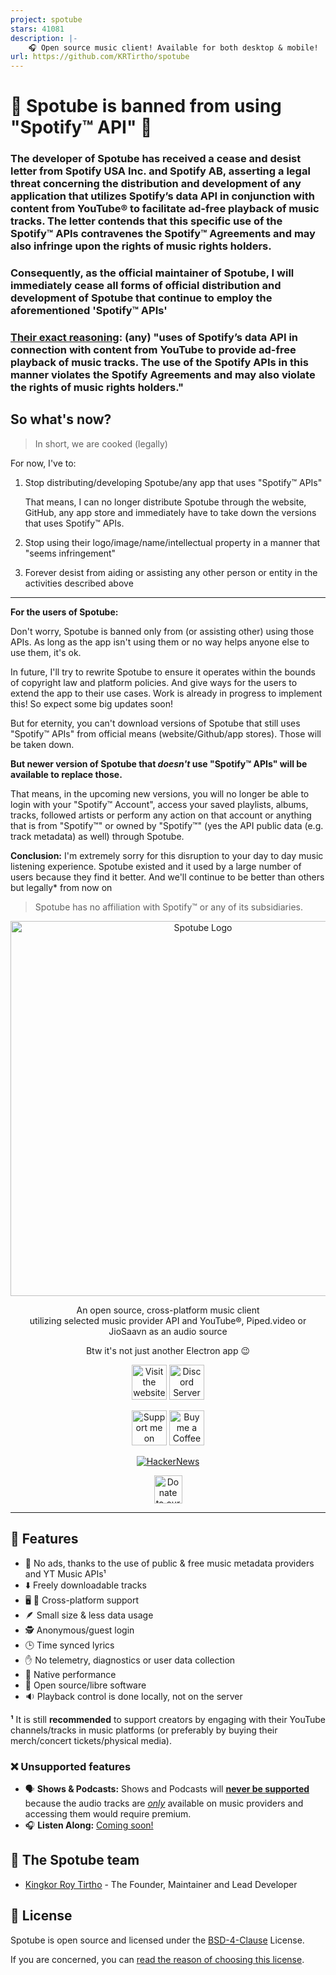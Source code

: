 ```yaml
---
project: spotube
stars: 41081
description: |-
    🎧 Open source music client! Available for both desktop & mobile!
url: https://github.com/KRTirtho/spotube
---
```


# 🚨 Spotube is banned from using "Spotify™ API" 🚨

### The developer of Spotube has received a cease and desist letter from Spotify USA Inc. and Spotify AB, asserting a legal threat concerning the distribution and development of any application that utilizes Spotify’s data API in conjunction with content from YouTube® to facilitate ad-free playback of music tracks. The letter contends that this specific use of the Spotify™ APIs contravenes the Spotify™ Agreements and may also infringe upon the rights of music rights holders.

### Consequently, as the official maintainer of Spotube, I will immediately cease all forms of official distribution and development of Spotube that continue to employ the aforementioned 'Spotify™ APIs'

### <ins>Their exact reasoning</ins>: (any) "uses of Spotify’s data API in connection with content from YouTube to provide ad-free playback of music tracks. The use of the Spotify APIs in this manner violates the Spotify Agreements and may also violate the rights of music rights holders."

## So what's now?

> In short, we are cooked (legally)

For now, I've to:

1. Stop distributing/developing Spotube/any app that uses "Spotify™ APIs"

   That means, I can no longer distribute Spotube through the website, GitHub, any app store and immediately have to take down the versions that uses Spotify™ APIs.

1. Stop using their logo/image/name/intellectual property in a manner that "seems infringement"
1. Forever desist from aiding or assisting any other person or entity in the activities described above

---

**For the users of Spotube:**

Don't worry, Spotube is banned only from (or assisting other) using those APIs. As long as the app isn't using them or no way helps anyone else to use them, it's ok.

In future, I'll try to rewrite Spotube to ensure it operates within the bounds of copyright law and platform policies. And give ways for the users to extend the app to their use cases. Work is already in progress to implement this! So expect some big updates soon!

But for eternity, you can't download versions of Spotube that still uses "Spotify™ APIs" from official means (website/Github/app stores). Those will be taken down.

**But newer version of Spotube that _doesn't_ use "Spotify™ APIs" will be available to replace those.**

That means, in the upcoming new versions, you will no longer be able to login with your "Spotify™ Account", access your saved playlists, albums, tracks, followed artists or perform any action on that account or anything that is from "Spotify™" or owned by "Spotify™" (yes the API public data (e.g. track metadata) as well) through Spotube.

**Conclusion:** I'm extremely sorry for this disruption to your day to day music listening experience. Spotube existed and it used by a large number of users because they find it better. And we'll continue to be better than others but legally\* from now on

> Spotube has no affiliation with Spotify™ or any of its subsidiaries.

<div align="center">
  <img width="600" src="assets/spotube_banner.png" alt="Spotube Logo">

An open source, cross-platform music client<br />
utilizing selected music provider API and YouTube®, Piped.video or JioSaavn as an audio source

Btw it's not just another Electron app 😉

<a href="https://spotube.krtirtho.dev"><img alt="Visit the website" height="56" src="https://cdn.jsdelivr.net/npm/@intergrav/devins-badges@3/assets/cozy/documentation/website_vector.svg"></a>
<a href="https://discord.gg/uJ94vxB6vg"><img alt="Discord Server" height="56" src="https://cdn.jsdelivr.net/npm/@intergrav/devins-badges@3/assets/cozy/social/discord-plural_vector.svg"></a>

<a href="https://patreon.com/krtirtho"><img alt="Support me on Patron" height="56" src="https://cdn.jsdelivr.net/npm/@intergrav/devins-badges@3/assets/cozy/donate/patreon-singular_vector.svg"></a>
<a href="https://www.buymeacoffee.com/krtirtho"><img alt="Buy me a Coffee" height="56" src="https://cdn.jsdelivr.net/npm/@intergrav/devins-badges@3/assets/cozy/donate/buymeacoffee-singular_vector.svg"></a>

[![HackerNews](https://hackerbadge.vercel.app/api?id=39066136&type=dark)](https://news.ycombinator.com/item?id=39066136)

<a href="https://opencollective.com/spotube"><img src="https://opencollective.com/spotube/donate/button.png?color=blue" alt="Donate to our Open Collective" height="45"></a>

---

</div>

## 🌃 Features

- 🚫 No ads, thanks to the use of public & free music metadata providers and YT Music APIs¹
- ⬇️ Freely downloadable tracks
- 🖥️ 📱 Cross-platform support
- 🪶 Small size & less data usage
- 🕵️ Anonymous/guest login
- 🕒 Time synced lyrics
- ✋ No telemetry, diagnostics or user data collection
- 🚀 Native performance
- 📖 Open source/libre software
- 🔉 Playback control is done locally, not on the server

**¹** It is still **recommended** to support creators by engaging with their YouTube channels/tracks in music platforms (or preferably by buying their merch/concert tickets/physical media).

### ❌ Unsupported features

- 🗣️ **Shows & Podcasts:** Shows and Podcasts will <ins>**never be supported**</ins> because the audio tracks are <ins>_only_</ins> available on music providers and accessing them would require premium.
- 🎧 **Listen Along:** [Coming soon!](https://github.com/KRTirtho/spotube/issues/8)

## 👥 The Spotube team

- [Kingkor Roy Tirtho](https://github.com/KRTirtho) - The Founder, Maintainer and Lead Developer

## 💼 License

Spotube is open source and licensed under the [BSD-4-Clause](/LICENSE) License.

If you are concerned, you can [read the reason of choosing this license](https://dev.to/krtirtho/choosing-open-source-license-wisely-1m3p).

